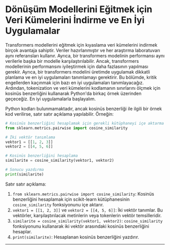 # Dönüşüm Modellerini Eğitmek için Veri Kümelerini İndirme ve En İyi Uygulamalar

Transformers modellerini eğitmek için kıyaslama veri kümelerini indirmek birçok avantaja sahiptir. Veriler hazırlanmıştır ve her araştırma laboratuvarı aynı referansları kullanır. Ayrıca, bir transformers modelinin performansı aynı verilerle başka bir modelle karşılaştırılabilir. Ancak, transformers modellerinin performansını iyileştirmek için daha fazlasının yapılması gerekir. Ayrıca, bir transformers modelini üretimde uygulamak dikkatli planlama ve en iyi uygulamaları tanımlamayı gerektirir. Bu bölümde, kritik engellerden kaçınmak için bazı en iyi uygulamaları tanımlayacağız. Ardından, tokenization ve veri kümelerini kodlamanın sınırlarını ölçmek için kosinüs benzerliğini kullanarak Python'da birkaç örnek üzerinden geçeceğiz. En iyi uygulamalarla başlayalım.

Python kodları bulunmamaktadır, ancak kosinüs benzerliği ile ilgili bir örnek kod verilirse, satır satır açıklama yapılabilir. Örneğin:

```python
# Kosinüs benzerliğini hesaplamak için gerekli kütüphaneyi içe aktarma
from sklearn.metrics.pairwise import cosine_similarity

# İki vektör tanımlama
vektor1 = [[1, 2, 3]]
vektor2 = [[4, 5, 6]]

# Kosinüs benzerliğini hesaplama
similarite = cosine_similarity(vektor1, vektor2)

# Sonucu yazdırma
print(similarite)
```

Satır satır açıklama:

1. `from sklearn.metrics.pairwise import cosine_similarity`: Kosinüs benzerliğini hesaplamak için scikit-learn kütüphanesinin `cosine_similarity` fonksiyonunu içe aktarır.
2. `vektor1 = [[1, 2, 3]]` ve `vektor2 = [[4, 5, 6]]`: İki vektör tanımlar. Bu vektörler, karşılaştırılacak metinlerin veya tokenlerin vektör temsilleridir.
3. `similarite = cosine_similarity(vektor1, vektor2)`: `cosine_similarity` fonksiyonunu kullanarak iki vektör arasındaki kosinüs benzerliğini hesaplar.
4. `print(similarite)`: Hesaplanan kosinüs benzerliğini yazdırır.

---


